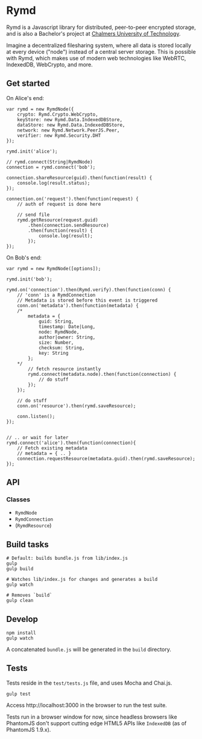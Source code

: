 # Rymd

Rymd is a Javascript library for distributed, peer-to-peer encrypted storage, and is also a Bachelor's project at [Chalmers University of Technology](http://chalmers.se).

Imagine a decentralized filesharing system, where all data is stored locally at every device ("node") instead of a central server storage. This is possible with Rymd, which makes use of modern web technologies like WebRTC, IndexedDB, WebCrypto, and more.

## Get started

On Alice's end:

	var rymd = new RymdNode({
		crypto: Rymd.Crypto.WebCrypto,
		keyStore: new Rymd.Data.IndexedDBStore,
		dataStore: new Rymd.Data.IndexedDBStore,
		network: new Rymd.Network.PeerJS.Peer,
		verifier: new Rymd.Security.DHT
	});

	rymd.init('alice');
	
	// rymd.connect(String|RymdNode)
	connection = rymd.connect('bob');

	connection.shareResource(guid).then(function(result) {
		console.log(result.status);
	});
	
	connection.on('request').then(function(request) {
		// auth of request is done here
		
		// send file
		rymd.getResource(request.guid)
			.then(connection.sendResource)
			.then(function(result) {
				console.log(result);
			});
	});
    


On Bob's end:

	var rymd = new RymdNode([options]);

	rymd.init('bob');

	rymd.on('connection').then(Rymd.verify).then(function(conn) {
		// 'conn' is a RymdConnection
		// Metadata is stored before this event is triggered
		conn.on('metadata').then(function(metadata) {
		/* 
			metadata = {
				guid: String,
				timestamp: Date|Long,
				node: RymdNode,
				author|owner: String,
				size: Number,
				checksum: String,
				key: String
			}; 
		*/
			// fetch resource instantly
			rymd.connect(metadata.node).then(function(connection) {
				// do stuff
			});
		});

		// do stuff
		conn.on('resource').then(rymd.saveResource);
		
		conn.listen();
	});
	

	// .. or wait for later
	rymd.connect('alice').then(function(connection){
		// Fetch existing metadata
		// metadata = { .. }
		connection.requestResource(metadata.guid).then(rymd.saveResource);
	});

## API

### Classes

- `RymdNode`
- `RymdConnection`
- (`RymdResource`)

## Build tasks
	
	# Default: builds bundle.js from lib/index.js
	gulp
	gulp build
	
	# Watches lib/index.js for changes and generates a build
	gulp watch

	# Removes `build`
	gulp clean

## Develop

	npm install 
	gulp watch

A concatenated `bundle.js` will be generated in the `build` directory.

## Tests

Tests reside in the `test/tests.js` file, and uses Mocha and Chai.js.

	gulp test

Access http://localhost:3000 in the browser to run the test suite.

Tests run in a browser window for now, since headless browsers like PhantomJS don't support cutting edge HTML5 APIs like `IndexedDB` (as of PhantomJS 1.9.x).
